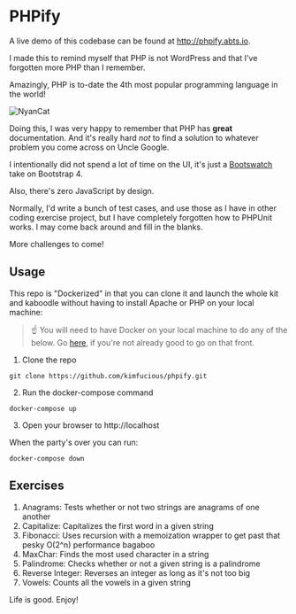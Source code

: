 # PHPify

A live demo of this codebase can be found at http://phpify.abts.io.

I made this to remind myself that PHP is not WordPress and that I've forgotten more PHP than I remember.

Amazingly, PHP is to-date the 4th most popular programming language in the world!

![NyanCat](https://media.giphy.com/media/Rm9RzjSAfXm4o/giphy.gif)

Doing this, I was very happy to remember that PHP has **great** documentation.  And it's really hard *not* to find a solution to whatever problem you come across on Uncle Google.

I intentionally did not spend a lot of time on the UI, it's just a [Bootswatch](https://bootswatch.com/slate/) take on Bootstrap 4.

Also, there's zero JavaScript by design.

Normally, I'd write a bunch of test cases, and use those as I have in other coding exercise project, but I have completely forgotten how to PHPUnit works.  I may come back around and fill in the blanks.

More challenges to come!

## Usage

This repo is "Dockerized" in that you can clone it and launch the whole kit and kaboodle without having to install Apache or PHP on your local machine:

> :point_up:  You will need to have Docker on your local machine to do any of the below.  Go [here](https://www.docker.com), if you're not already good to go on that front.

1. Clone the repo
```shell
git clone https://github.com/kimfucious/phpify.git
```
2. Run the docker-compose command
```shell
docker-compose up
```
3.  Open your browser to http://localhost

When the party's over you can run:
```shell
docker-compose down
```

## Exercises

1. Anagrams:  Tests whether or not two strings are anagrams of one another
2. Capitalize:  Capitalizes the first word in a given string
3. Fibonacci: Uses recursion with a memoization wrapper to get past that pesky O(2^n) performance bagaboo
4. MaxChar:  Finds the most used character in a string
5. Palindrome:  Checks whether or not a given string is a palindrome
6. Reverse Integer:  Reverses an integer as long as it's not too big
7. Vowels: Counts all the vowels in a given string

Life is good.  Enjoy!
